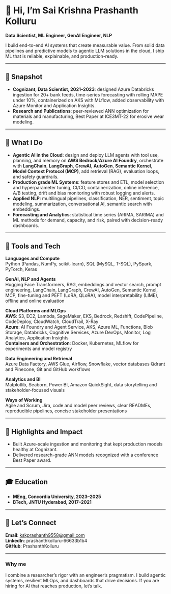 # 👋 Hi, I’m Sai Krishna Prashanth Kolluru

**Data Scientist, ML Engineer, GenAI Engineer, NLP**

I build end-to-end AI systems that create measurable value. From solid data pipelines and predictive models to agentic LLM solutions in the cloud, I ship ML that is reliable, explainable, and production-ready.

---

## 💼 Snapshot
- **Cognizant, Data Scientist, 2021–2023**: designed Azure Databricks ingestion for 20+ bank feeds, time-series forecasting with rolling MAPE under 10%, containerized on AKS with MLflow, added observability with Azure Monitor and Application Insights.  
- **Research and Publications**: peer-reviewed ANN optimization for materials and manufacturing, Best Paper at ICE3MT-22 for erosive wear modeling.

---

## 🧠 What I Do
- **Agentic AI in the Cloud**: design and deploy LLM agents with tool use, planning, and memory on **AWS Bedrock**/**Azure AI Foundry**, orchestrate with **LangChain**, **LangGraph**, **CrewAI**, **AutoGen**, **Semantic Kernel**, **Model Context Protocol (MCP)**, add retrieval (RAG), evaluation loops, and safety guardrails.  
- **Production grade ML Systems**: feature stores and ETL, model selection and hyperparameter tuning, CI/CD, containerization, online inference, A/B testing, drift and bias monitoring with robust logging and alerts.  
- **Applied NLP**: multilingual pipelines, classification, NER, sentiment, topic modeling, summarization, conversational AI, semantic search with embeddings.  
- **Forecasting and Analytics**: statistical time series (ARIMA, SARIMA) and ML methods for demand, capacity, and risk, paired with decision-ready dashboards.

---

## 🔧 Tools and Tech

**Languages and Compute**  
Python (Pandas, NumPy, scikit-learn), SQL (MySQL, T-SQL), PySpark, PyTorch, Keras

**GenAI, NLP and Agents**  
Hugging Face Transformers, RAG, embeddings and vector search, prompt engineering, LangChain, LangGraph, CrewAI, AutoGen, Semantic Kernel, MCP, fine-tuning and PEFT (LoRA, QLoRA), model interpretability (LIME), offline and online evaluation

**Cloud Platforms and MLOps**  
**AWS**: S3, EC2, Lambda, SageMaker, EKS, Bedrock, Redshift, CodePipeline, CodeDeploy, CloudWatch, CloudTrail, X-Ray  
**Azure**: AI Foundry and Agent Service, AKS, Azure ML, Functions, Blob Storage, Databricks, Cognitive Services, Azure DevOps, Monitor, Log Analytics, Application Insights  
**Containers and Orchestration**: Docker, Kubernetes, MLflow for experiments and model registry

**Data Engineering and Retrieval**  
Azure Data Factory, AWS Glue, Airflow, Snowflake, vector databases Qdrant and Pinecone, Git and GitHub workflows

**Analytics and BI**  
Matplotlib, Seaborn, Power BI, Amazon QuickSight, data storytelling and stakeholder-focused visuals

**Ways of Working**  
Agile and Scrum, Jira, code and model peer reviews, clear READMEs, reproducible pipelines, concise stakeholder presentations

---

## 🧪 Highlights and Impact
- Built Azure-scale ingestion and monitoring that kept production models healthy at Cognizant.  
- Delivered research-grade ANN models recognized with a conference Best Paper award.

---

## 🎓 Education
- **MEng, Concordia University, 2023–2025**  
- **BTech, JNTU Hyderabad, 2017–2021**

---

## 🤝 Let’s Connect
**Email**: kskprashanth9558@gmail.com  
**LinkedIn**: prashanthkolluru-66633b1b4  
**GitHub**: PrashanthKolluru

---

### Why me
I combine a researcher’s rigor with an engineer’s pragmatism. I build agentic systems, resilient MLOps, and dashboards that drive decisions. If you are hiring for AI that reaches production, let’s talk.
